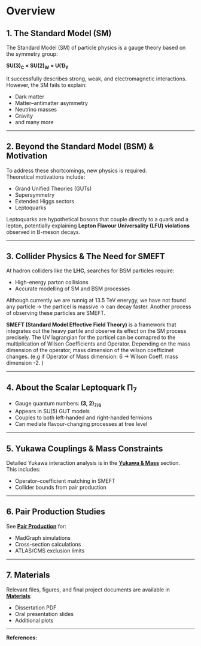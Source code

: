# Overview
## 1. The Standard Model (SM)
The Standard Model (SM) of particle physics is a gauge theory based on the symmetry group:  

**SU(3)<sub>C</sub> × SU(2)<sub>W</sub> × U(1)<sub>Y</sub>**  

It successfully describes strong, weak, and electromagnetic interactions.  
However, the SM fails to explain:
- Dark matter  
- Matter–antimatter asymmetry  
- Neutrino masses  
- Gravity
- and many more

---

## 2. Beyond the Standard Model (BSM) & Motivation
To address these shortcomings, new physics is required.  
Theoretical motivations include:
- Grand Unified Theories (GUTs)
- Supersymmetry
- Extended Higgs sectors
- Leptoquarks

Leptoquarks are hypothetical bosons that couple directly to a quark and a lepton, potentially explaining **Lepton Flavour Universality (LFU) violations** observed in B-meson decays.

---

## 3. Collider Physics & The Need for SMEFT
At hadron colliders like the **LHC**, searches for BSM particles require:
- High-energy parton collisions  
- Accurate modelling of SM and BSM processes
  
Although currently we are runnig at 13.5 TeV enerygy, we have not found any particle 
-> the particel is massive 
-> can decay faster. 
Another process of observing these particles are SMEFT.

**SMEFT (Standard Model Effective Field Theory)** is a framework that integrates out the heavy partile and observe its effect on the SM process precisely. The UV lagrangian for the particel can be comapred to the multiplication of Wilson Coefficients and Operator. Depending on the mass dimension of the operator, mass dimension of the wilson coefficinet changes. 
(e.g if Operator of Mass dimension: 6 -> Wilson Coeff. mass dimension -2. )

---

## 4. About the Scalar Leptoquark Π<sub>7</sub>
- Gauge quantum numbers: **(3, 2)<sub>7/6</sub>**  
- Appears in SU(5) GUT models  
- Couples to both left-handed and right-handed fermions  
- Can mediate flavour-changing processes at tree level

---

## 5. Yukawa Couplings & Mass Constraints  
Detailed Yukawa interaction analysis is in the **[Yukawa & Mass](../Yukawa_and_Mass/)** section.  
This includes:
- Operator–coefficient matching in SMEFT  
- Collider bounds from pair production

---

## 6. Pair Production Studies  
See **[Pair Production](../Pair_Production/)** for:
- MadGraph simulations  
- Cross-section calculations  
- ATLAS/CMS exclusion limits

---

## 7. Materials  
Relevant files, figures, and final project documents are available in **[Materials](../Materials/)**:
- Dissertation PDF  
- Oral presentation slides  
- Additional plots

---

**References:**  

